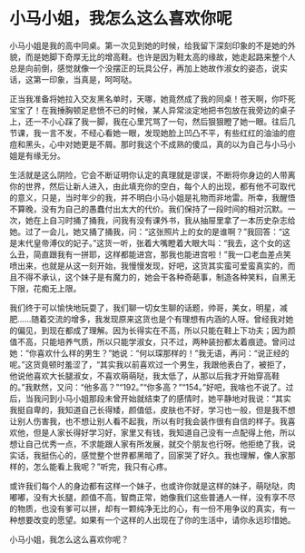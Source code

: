 # 小马小姐，我怎么这么喜欢你呢

小马小姐是我的高中同桌。第一次见到她的时候，给我留下深刻印象的不是她的外貌，而是她脚下奇厚无比的增高鞋。也许是因为鞋太高的缘故，她走起路来整个人总是向前倒，感觉就像一个没摆正的玩具公仔，再加上她故作淑女的姿态，说实话，这第一印象，当真是，呵呵哒。 

正当我准备将她拉入交友黑名单时，天哪，她竟然成了我的同桌！苍天啊，你吓死宝宝了！在我捶胸顿足悲愤不已的时候，某人异常淡定地把书包放在我旁边的桌子上，还一不小心踩了我一脚，我在心里咒骂了一句，然后狠狠瞪了她一眼。往后几节课，我一言不发，不经心看她一眼，发现她脸上凹凸不平，有些红红的油油的痘痘和黑头，心中对她更是不屑。那时我这个不成熟的傻瓜，真的以为自己与小马小姐是有缘无分。 

生活就是这么阴险，它会不断证明你认定的真理就是谬误，不断将你身边的人带离你的世界，然后让新人进入，由此填充你的空白，每个人的出现，都有他不可取代的意义，只是，当时年少的我，并不明白小马小姐是礼物而非地雷。所幸，我醒悟不算晚，没有为自己的愚蠢付出太大的代价。我们保持了一段时间的相对沉默。一次，她在上自习时捅了捅我，问我有没有课外书，我从抽屉里拿了一本历史杂志给她。过了一会儿，她又捅了捅我，问：“这张照片上的女的是谁啊？”我回答：“这是末代皇帝溥仪的妃子。”这货一听，张着大嘴瞪着大眼大叫：“我去，这个女的这么丑，简直跟我有一拼耶，这样都能进宫，那我也能进宫啦！”我一口老血差点笑喷出来，也就是从这一刻开始，我慢慢发现，好吧，这货其实蛮可爱蛮真实的，而且不得不承认，这个妹子是有魔力的，她会干各种奇葩事，制造各种笑料，自黑无下限，花痴无上限。 

我们终于可以愉快地玩耍了，我们聊一切女生聊的话题，帅哥，美女，明星，减肥……随着交流的增多，我发现原来这货也是个有理想有内涵的人呀。曾经我对她的偏见，到现在都成了理解。因为长得实在不高，所以只能在鞋上下功夫；因为颜值不高，只能培养气质，所以只能学淑女，只不过，两种装扮都太着痕迹。曾问过她：“你喜欢什么样的男生？”她说：“何以琛那样的！”我无语，再问：“说正经的呢。”这货竟顿时羞涩了，“其实我以前喜欢过一个男生，我跟他表白了，被拒了，他说他喜欢大长腿淑女，不喜欢萌萌哒，我太低了，从那以后我才开始穿高鞋的。”我默然，又问：“他多高？”“192。”“你多高？”“154。”好吧，我啥也不说了。过后，当我问到小马小姐那段未曾开始就结束了的感情时，她平静地对我说：“其实我挺自卑的，我知道自己长得矮，颜值低，皮肤也不好，学习也一般，但是我不想让别人伤害我，也不想让别人看不起我，所以有时我会装作很有自信的样子。我喜欢他，但是人家长得好学习好，家里又有钱，我知道自己没有一点配得上他，所以想让自己优秀一点，不求能跟人家有所发展，就交个朋友也行呀。他拒绝了我，说实话，我挺伤心的，感觉整个世界都黑暗了，回家哭了好久。我也理解，像人家那样的，怎么能看上我呢？”听完，我只有心疼。 

或许我们每个人的身边都有这样一个妹子，也或许你就是这样的妹子，萌哒哒，肉嘟嘟，没有大长腿，颜值不高，智商正常，她像我们这些普通人一样，没有享不尽的物质，也没有爹可以拼，却有一颗纯净无比的心，有一份不用争议的真实，有一种想要改变的愿望。如果有一个这样的人出现在了你的生活中，请你永远珍惜她。 

小马小姐，我怎么这么喜欢你呢？